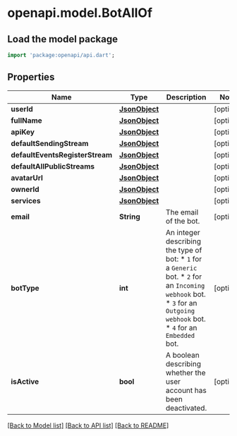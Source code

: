 # openapi.model.BotAllOf

## Load the model package
```dart
import 'package:openapi/api.dart';
```

## Properties
Name | Type | Description | Notes
------------ | ------------- | ------------- | -------------
**userId** | [**JsonObject**](.md) |  | [optional] 
**fullName** | [**JsonObject**](.md) |  | [optional] 
**apiKey** | [**JsonObject**](.md) |  | [optional] 
**defaultSendingStream** | [**JsonObject**](.md) |  | [optional] 
**defaultEventsRegisterStream** | [**JsonObject**](.md) |  | [optional] 
**defaultAllPublicStreams** | [**JsonObject**](.md) |  | [optional] 
**avatarUrl** | [**JsonObject**](.md) |  | [optional] 
**ownerId** | [**JsonObject**](.md) |  | [optional] 
**services** | [**JsonObject**](.md) |  | [optional] 
**email** | **String** | The email of the bot.  | [optional] 
**botType** | **int** | An integer describing the type of bot: * `1` for a `Generic` bot. * `2` for an `Incoming webhook` bot. * `3` for an `Outgoing webhook` bot. * `4` for an `Embedded` bot.  | [optional] 
**isActive** | **bool** | A boolean describing whether the user account has been deactivated.  | [optional] 

[[Back to Model list]](../README.md#documentation-for-models) [[Back to API list]](../README.md#documentation-for-api-endpoints) [[Back to README]](../README.md)


